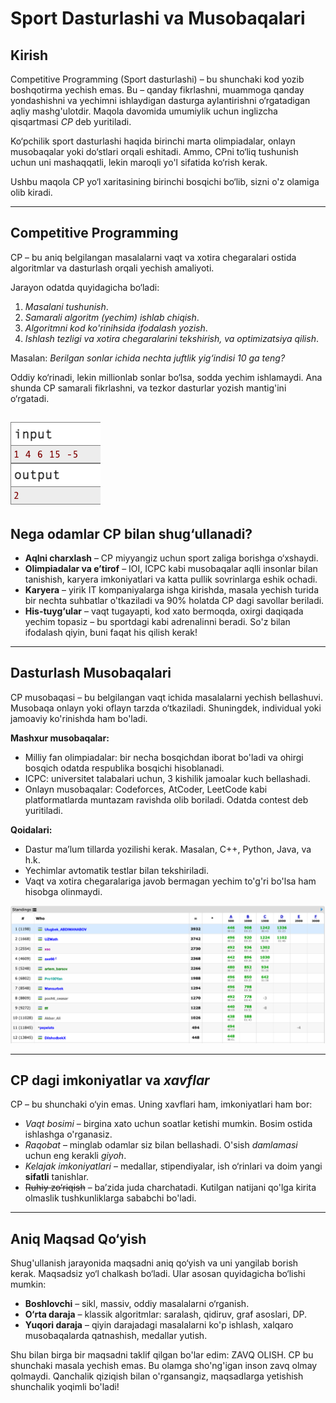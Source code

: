 <!-- Guidening birinchi qismi -->

# Sport Dasturlashi va Musobaqalari

## Kirish

Competitive Programming (Sport dasturlashi) – bu shunchaki kod yozib boshqotirma yechish emas. Bu – qanday fikrlashni, muammoga qanday yondashishni va yechimni ishlaydigan dasturga aylantirishni o‘rgatadigan aqliy mashg'ulotdir. Maqola davomida umumiylik uchun inglizcha qisqartmasi *CP* deb yuritiladi.

Ko‘pchilik sport dasturlashi haqida birinchi marta olimpiadalar, onlayn musobaqalar yoki do‘stlari orqali eshitadi. Ammo, CPni to‘liq tushunish uchun uni mashaqqatli, lekin maroqli yo'l sifatida ko‘rish kerak.

Ushbu maqola CP yo‘l xaritasining birinchi bosqichi bo‘lib, sizni o'z olamiga olib kiradi.

---

## Competitive Programming

CP – bu aniq belgilangan masalalarni vaqt va xotira chegaralari ostida algoritmlar va dasturlash orqali yechish amaliyoti.  

Jarayon odatda quyidagicha bo‘ladi:

1. *Masalani tushunish*.
2. *Samarali algoritm (yechim) ishlab chiqish*.
3. *Algoritmni kod ko'rinihsida ifodalash yozish*.
4. *Ishlash tezligi va xotira chegaralarini tekshirish, va optimizatsiya qilish*.

Masalan:
*Berilgan sonlar ichida nechta juftlik yig‘indisi 10 ga teng?*

Oddiy ko‘rinadi, lekin millionlab sonlar bo‘lsa, sodda yechim ishlamaydi. Ana shunda CP samarali fikrlashni, va tezkor dasturlar yozish mantig'ini o‘rgatadi.

![input/output](input-output.png)
---

## Nega odamlar CP bilan shug‘ullanadi?

- **Aqlni charxlash** – CP miyyangiz uchun sport zaliga borishga o‘xshaydi.  
- **Olimpiadalar va e’tirof** – IOI, ICPC kabi musobaqalar aqlli insonlar bilan tanishish, karyera imkoniyatlari va katta pullik sovrinlarga eshik ochadi.  
- **Karyera** – yirik IT kompaniyalarga ishga kirishda, masala yechish turida bir nechta suhbatlar o'tkaziladi va 90% holatda CP dagi savollar beriladi.
- **His-tuyg‘ular** – vaqt tugayapti, kod xato bermoqda, oxirgi daqiqada yechim topasiz – bu sportdagi kabi adrenalinni beradi. So'z bilan ifodalash qiyin, buni faqat his qilish kerak!

---

## Dasturlash Musobaqalari

CP musobaqasi – bu belgilangan vaqt ichida masalalarni yechish bellashuvi. Musobaqa onlayn yoki oflayn tarzda o‘tkaziladi. Shuningdek, individual yoki jamoaviy ko'rinishda ham bo'ladi. 

**Mashxur musobaqalar:**
- Milliy fan olimpiadalar: bir necha bosqichdan iborat bo'ladi va ohirgi bosqich odatda respublika bosqichi hisoblanadi.
- ICPC: universitet talabalari uchun, 3 kishilik jamoalar kuch bellashadi.
- Onlayn musobaqalar: Codeforces, AtCoder, LeetCode kabi platformatlarda muntazam ravishda olib boriladi. Odatda contest deb yuritiladi.  

**Qoidalari:**
- Dastur ma’lum tillarda yozilishi kerak. Masalan, C++, Python, Java, va h.k.  
- Yechimlar avtomatik testlar bilan tekshiriladi.
- Vaqt va xotira chegaralariga javob bermagan yechim to'g'ri bo'lsa ham hisobga olinmaydi.

![alt text](cf-standings.png)

---

## CP dagi imkoniyatlar va *xavflar*

CP – bu shunchaki o‘yin emas. Uning xavflari ham, imkoniyatlari ham bor:

- *Vaqt bosimi* – birgina xato uchun soatlar ketishi mumkin. Bosim ostida ishlashga o'rganasiz.
- *Raqobat* – minglab odamlar siz bilan bellashadi. O'sish _damlamasi_ uchun eng kerakli _giyoh_.
- *Kelajak imkoniyatlari* – medallar, stipendiyalar, ish o‘rinlari va doim yangi **sifatli** tanishlar.
- ~~Ruhiy zo‘riqish~~ – ba’zida juda charchatadi. Kutilgan natijani qo'lga kirita olmaslik tushkunliklarga sababchi bo'ladi.

---

## Aniq Maqsad Qo‘yish

Shug'ullanish jarayonida maqsadni aniq qo‘yish va uni yangilab borish kerak. Maqsadsiz yo‘l chalkash bo‘ladi. Ular asosan quyidagicha bo‘lishi mumkin:

- **Boshlovchi** – sikl, massiv, oddiy masalalarni o‘rganish.  
- **O‘rta daraja** – klassik algoritmlar: saralash, qidiruv, graf asoslari, DP.  
- **Yuqori daraja** – qiyin darajadagi masalalarni ko'p ishlash, xalqaro musobaqalarda qatnashish, medallar yutish.

Shu bilan birga bir maqsadni taklif qilgan bo'lar edim: ZAVQ OLISH. CP bu shunchaki masala yechish emas. Bu olamga sho'ng'igan inson zavq olmay qolmaydi. Qanchalik qiziqish bilan o'rgansangiz, maqsadlarga yetishish shunchalik yoqimli bo'ladi!